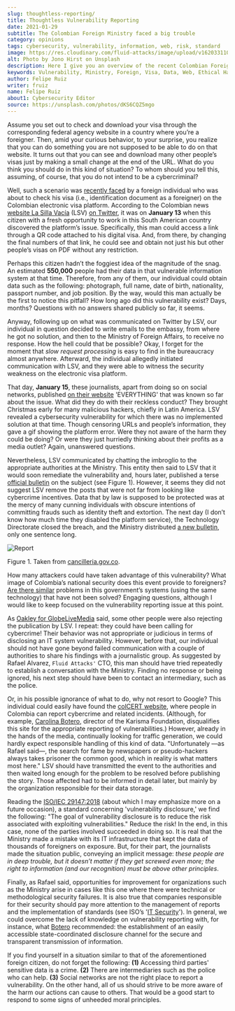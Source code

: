 ```yaml
---
slug: thoughtless-reporting/
title: Thoughtless Vulnerability Reporting
date: 2021-01-29
subtitle: The Colombian Foreign Ministry faced a big trouble
category: opinions
tags: cybersecurity, vulnerability, information, web, risk, standard
image: https://res.cloudinary.com/fluid-attacks/image/upload/v1620331106/blog/thoughtless-reporting/cover_j9r5l2.webp
alt: Photo by Jono Hirst on Unsplash
description: Here I give you an overview of the recent Colombian Foreign Ministry's security problem and the inadequate disclosure of such vulnerability in the media.
keywords: Vulnerability, Ministry, Foreign, Visa, Data, Web, Ethical Hacking, Pentesting
author: Felipe Ruiz
writer: fruiz
name: Felipe Ruiz
about1: Cybersecurity Editor
source: https://unsplash.com/photos/dKS6CQZ5mgo
---
```


Assume you set out to check and download your visa through the
corresponding federal agency website in a country where you’re a
foreigner. Then, amid your curious behavior, to your surprise, you
realize that you can do something you are not supposed to be able to do
on that website. It turns out that you can see and download many other
people’s visas just by making a small change at the end of the URL. What
do you think you should do in this kind of situation? To whom should you
tell this, assuming, of course, that you do not intend to be a
cybercriminal?

Well, such a scenario was [recently
faced](https://www.dw.com/es/colombia-falla-inform%C3%A1tica-expone-datos-de-550000-personas-extranjeras/a-56245939)
by a foreign individual who was about to check his visa (i.e.,
identification document as a foreigner) on the Colombian electronic visa
platform. According to the Colombian news [website La Silla
Vacía](https://lasillavacia.com/) (LSV) [on
Twitter](https://twitter.com/lasillavacia/status/1350221344231796747),
it was on **January 13** when this citizen with a fresh opportunity to
work in this South American country discovered the platform’s issue.
Specifically, this man could access a link through a QR code attached to
his digital visa. And, from there, by changing the final numbers of that
link, he could see and obtain not just his but other people’s visas on
PDF without any restriction.

Perhaps this citizen hadn’t the foggiest idea of the magnitude of the
snag. An estimated **550,000** people had their data in that vulnerable
information system at that time. Therefore, from any of them, our
individual could obtain data such as the following: photograph, full
name, date of birth, nationality, passport number, and job position. By
the way, would this man actually be the first to notice this pitfall?
How long ago did this vulnerability exist? Days, months? Questions with
no answers shared publicly so far, it seems.

Anyway, following up on what was communicated on Twitter by LSV, our
individual in question decided to write emails to the embassy, from
where he got no solution, and then to the Ministry of Foreign Affairs,
to receive no response. How the hell could that be possible? Okay, I
forget for the moment that *slow request processing* is easy to find in
the bureaucracy almost anywhere. Afterward, the individual allegedly
initiated communication with LSV, and they were able to witness the
security weakness on the electronic visa platform.

That day, **January 15**, these journalists, apart from doing so on
social networks, published [on their
website](https://lasillavacia.com/bache-seguridad-amenazo-los-datos-extranjeros-y-cancilleria-no-sabia-79749)
'EVERYTHING' that was known so far about the issue. What did they do
with their reckless conduct? They brought Christmas early for many
malicious hackers, chiefly in Latin America. LSV revealed a
cybersecurity vulnerability for which there was no implemented solution
at that time. Though censoring URLs and people’s information, they gave
a gif showing the platform error. Were they not aware of the harm they
could be doing? Or were they just hurriedly thinking about their profits
as a media outlet? Again, unanswered questions.

Nevertheless, LSV communicated by chatting the imbroglio to the
appropriate authorities at the Ministry. This entity then said to LSV
that it would soon remediate the vulnerability and, hours later,
published a terse [official
bulletin](https://www.cancilleria.gov.co/newsroom/news/cancilleria-informa-falla-sistema-informacion-plataforma-visas-electronicas)
on the subject (see Figure 1). However, it seems they did not suggest
LSV remove the posts that were not far from looking like cybercrime
incentives. Data that by law is supposed to be protected was at the
mercy of many cunning individuals with obscure intentions of committing
frauds such as identity theft and extortion. The next day (I don’t know
how much time they disabled the platform service), the Technology
Directorate closed the breach, and the Ministry distributed [a new
bulletin](https://www.cancilleria.gov.co/newsroom/news/cancilleria-informa-fue-solucionada-superada-falla-presentada-sistema-informacion),
only one sentence long.

<div class="imgblock">

![Report](https://res.cloudinary.com/fluid-attacks/image/upload/v1620331105/blog/thoughtless-reporting/report_wlm92j.webp)

<div class="title">

Figure 1. Taken from [cancilleria.gov.co](https://www.cancilleria.gov.co/newsroom/news/cancilleria-informa-falla-sistema-informacion-plataforma-visas-electronicas).

</div>

</div>

How many attackers could have taken advantage of this vulnerability?
What image of Colombia’s national security does this event provide to
foreigners? [Are there
similar](https://www.enter.co/empresas/seguridad/la-falla-de-la-cancilleria-colombiana-que-expuso-miles-de-visas/)
problems in this government’s systems (using the same technology) that
have not been solved? Engaging questions, although I would like to keep
focused on the vulnerability reporting issue at this point.

As [Oakley for
GlobeLiveMedia](https://globelivemedia.com/a-computer-error-by-the-colombian-foreign-ministry-made-the-visas-of-some-550000-foreigners-public/)
said, some other people were also rejecting the publication by LSV. I
repeat: they could have been calling for cybercrime\! Their behavior was
not appropriate or judicious in terms of disclosing an IT system
vulnerability. However, before that, our individual should not have gone
beyond failed communication with a couple of authorities to share his
findings with a journalistic group. As suggested by Rafael Alvarez,
`Fluid Attacks'` CTO, this man should have tried repeatedly to establish
a conversation with the Ministry. Finding no response or being ignored,
his next step should have been to contact an intermediary, such as the
police.

Or, in his possible ignorance of what to do, why not resort to Google?
This individual could easily have found the [colCERT
website](http://www.colcert.gov.co/), where people in Colombia can
report cybercrime and related incidents. (Although, for example,
[Carolina
Botero](https://www.elespectador.com/opinion/la-importancia-de-reportar-fallos-en-sistemas-informaticos-del-estado/),
director of the Karisma Foundation, disqualifies this site for the
appropriate reporting of vulnerabilities.) However, already in the hands
of the media, continually looking for traffic generation, we could
hardly expect responsible handling of this kind of data. "Unfortunately
—as Rafael said—, the search for fame by newspapers or pseudo-hackers
always takes prisoner the common good, which in reality is what matters
most here." LSV should have transmitted the event to the authorities and
then waited long enough for the problem to be resolved before publishing
the story. Those affected had to be informed in detail later, but mainly
by the organization responsible for their data storage.

Reading the
[ISO/IEC 29147:2018](https://www.iso.org/standard/72311.html) (about
which I may emphasize more on a future occasion), a standard concerning
'vulnerability disclosure,' we find the following: "The goal of
vulnerability disclosure is to reduce the risk associated with
exploiting vulnerabilities." Reduce the risk\! In the end, in this case,
none of the parties involved succeeded in doing so. It is real that the
Ministry made a mistake with its IT infrastructure that kept the data of
thousands of foreigners on exposure. But, for their part, the
journalists made the situation public, conveying an implicit message:
*these people are in deep trouble, but it doesn’t matter if they get
screwed even more; the right to information (and our recognition) must
be above other principles*.

Finally, as Rafael said, opportunities for improvement for organizations
such as the Ministry arise in cases like this one where there were
technical or methodological security failures. It is also true that
companies responsible for their security should pay more attention to
the management of reports and the implementation of standards (see ISO’s
'[IT Security](https://www.iso.org/ics/35.030/x/)'). In general, we
could overcome the lack of knowledge on vulnerability reporting with,
for instance, what
[Botero](https://www.elespectador.com/opinion/la-importancia-de-reportar-fallos-en-sistemas-informaticos-del-estado/)
recommended: the establishment of an easily accessible state-coordinated
disclosure channel for the secure and transparent transmission of
information.

If you find yourself in a situation similar to that of the
aforementioned foreign citizen, do not forget the following: **(1)**
Accessing third parties' sensitive data is a crime. **(2)** There are
intermediaries such as the police who can help. **(3)** Social networks
are not the right place to report a vulnerability. On the other hand,
all of us should strive to be more aware of the harm our actions can
cause to others. That would be a good start to respond to some signs of
unheeded moral principles.
